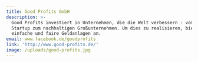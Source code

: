 ```yaml
---
title: Good Profits GmbH
description: >-
  Good Profits investiert in Unternehmen, die die Welt verbessern - vom Social
  Startup zum nachhaltigen Großunternehmen. Um dies zu realisieren, bieten wir
  einfache und faire Geldanlagen an.
email: www.facebook.de/goodprofits
link: 'http://www.good-profits.de/'
image: /uploads/good-profits.jpg
---
```


